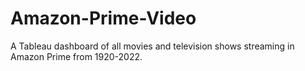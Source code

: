 # Amazon-Prime-Video
A Tableau dashboard of all movies and television shows streaming in Amazon Prime from 1920-2022.
